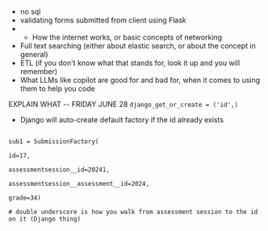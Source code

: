 - no sql 
- validating forms submitted from client using Flask 
- - How the internet works, or basic concepts of networking
- Full text searching (either about elastic search, or about the concept in general)
- ETL (if you don't know what that stands for, look it up and you will remember)
- What LLMs like copilot are good for and bad for, when it comes to using them to help you code


EXPLAIN WHAT -- FRIDAY JUNE 28 
`django_get_or_create = ('id',)`
- Django will auto-create default factory if the id already exists 

```

sub1 = SubmissionFactory(

id=17,

assessmentsession__id=20241,

assessmentsession__assessment__id=2024,

grade=34)

# double underscore is how you walk from assessment session to the id on it (Django thing)
```